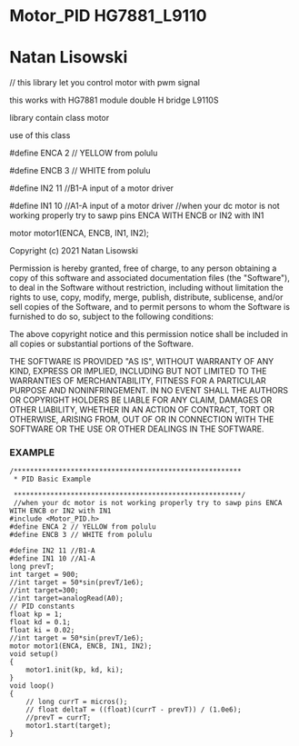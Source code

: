 # Motor_PID HG7881_L9110
# Natan Lisowski 

// this library let you control motor with pwm signal  

this works with HG7881 module double H bridge  L9110S


library contain class motor

use of this class


#define ENCA 2 // YELLOW from polulu


#define ENCB 3 // WHITE from polulu

#define IN2 11 //B1-A  input of a motor driver


#define IN1 10 //A1-A  input of a motor driver
//when  your dc motor is not working properly try to sawp pins ENCA WITH ENCB or IN2 with IN1

motor motor1(ENCA, ENCB, IN1, IN2);










Copyright (c) 2021 Natan Lisowski

Permission is hereby granted, free of charge, to any person obtaining a copy
of this software and associated documentation files (the "Software"), to deal
in the Software without restriction, including without limitation the rights
to use, copy, modify, merge, publish, distribute, sublicense, and/or sell
copies of the Software, and to permit persons to whom the Software is
furnished to do so, subject to the following conditions:

The above copyright notice and this permission notice shall be included in all
copies or substantial portions of the Software.

THE SOFTWARE IS PROVIDED "AS IS", WITHOUT WARRANTY OF ANY KIND, EXPRESS OR
IMPLIED, INCLUDING BUT NOT LIMITED TO THE WARRANTIES OF MERCHANTABILITY,
FITNESS FOR A PARTICULAR PURPOSE AND NONINFRINGEMENT. IN NO EVENT SHALL THE
AUTHORS OR COPYRIGHT HOLDERS BE LIABLE FOR ANY CLAIM, DAMAGES OR OTHER
LIABILITY, WHETHER IN AN ACTION OF CONTRACT, TORT OR OTHERWISE, ARISING FROM,
OUT OF OR IN CONNECTION WITH THE SOFTWARE OR THE USE OR OTHER DEALINGS IN THE
SOFTWARE.

### EXAMPLE
    /********************************************************
     * PID Basic Example

     ********************************************************/
     //when your dc motor is not working properly try to sawp pins ENCA WITH ENCB or IN2 with IN1
    #include <Motor_PID.h>
    #define ENCA 2 // YELLOW from polulu
    #define ENCB 3 // WHITE from polulu

    #define IN2 11 //B1-A 
    #define IN1 10 //A1-A 
    long prevT;
    int target = 900;
    //int target = 50*sin(prevT/1e6);
    //int target=300;
    //int target=analogRead(A0);
    // PID constants
    float kp = 1;
    float kd = 0.1;
    float ki = 0.02;
    //int target = 50*sin(prevT/1e6);
    motor motor1(ENCA, ENCB, IN1, IN2);
    void setup()
    {
        motor1.init(kp, kd, ki);
    }
    void loop()
    {
        // long currT = micros();
        // float deltaT = ((float)(currT - prevT)) / (1.0e6);
        //prevT = currT;
        motor1.start(target);
    }
